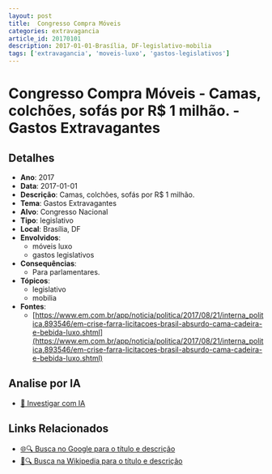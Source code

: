 ```yaml
---
layout: post
title:  Congresso Compra Móveis
categories: extravagancia
article_id: 20170101
description: 2017-01-01-Brasília, DF-legislativo-mobilia
tags: ['extravagancia', 'moveis-luxo', 'gastos-legislativos']
---
```


# Congresso Compra Móveis - Camas, colchões, sofás por R$ 1 milhão. - Gastos Extravagantes

## Detalhes
- **Ano**: 2017
- **Data**: 2017-01-01
- **Descrição**: Camas, colchões, sofás por R$ 1 milhão.
- **Tema**: Gastos Extravagantes
- **Alvo**: Congresso Nacional
- **Tipo**: legislativo
- **Local**: Brasília, DF
- **Envolvidos**:
  - móveis luxo
  - gastos legislativos
- **Consequências**:
  - Para parlamentares.
- **Tópicos**:
  - legislativo
  - mobilia
- **Fontes**:
  - [https://www.em.com.br/app/noticia/politica/2017/08/21/interna_politica,893546/em-crise-farra-licitacoes-brasil-absurdo-cama-cadeira-e-bebida-luxo.shtml](https://www.em.com.br/app/noticia/politica/2017/08/21/interna_politica,893546/em-crise-farra-licitacoes-brasil-absurdo-cama-cadeira-e-bebida-luxo.shtml)

## Analise por IA
- [🤖 Investigar com IA](https://www.perplexity.ai/search?q=%22gastos%20estravagantes%20departamento%20p%C3%BAblico%20Brasil%22%20Congresso%20Compra%20M%C3%B3veis%20Camas%2C%20colch%C3%B5es%2C%20sof%C3%A1s%20por%20R%24%201%20milh%C3%A3o.%20Bras%C3%ADlia%2C%20DF%202017-01-01)

## Links Relacionados
- [🌐🔍 Busca no Google para o título e descrição](https://www.google.com/search?q=%22gastos%20estravagantes%20departamento%20p%C3%BAblico%20Brasil%22%20Congresso%20Compra%20M%C3%B3veis%20Camas%2C%20colch%C3%B5es%2C%20sof%C3%A1s%20por%20R%24%201%20milh%C3%A3o.%20Bras%C3%ADlia%2C%20DF%202017-01-01)
- [📖🔍 Busca na Wikipedia para o título e descrição](https://pt.wikipedia.org/w/index.php?search=%22gastos%20estravagantes%20departamento%20p%C3%BAblico%20Brasil%22%20Congresso%20Compra%20M%C3%B3veis%20Camas%2C%20colch%C3%B5es%2C%20sof%C3%A1s%20por%20R%24%201%20milh%C3%A3o.%20Bras%C3%ADlia%2C%20DF%202017-01-01)

